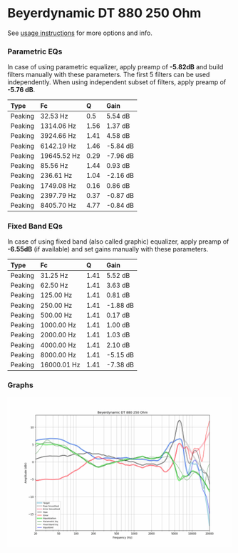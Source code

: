 # Beyerdynamic DT 880 250 Ohm
See [usage instructions](https://github.com/jaakkopasanen/AutoEq#usage) for more options and info.

### Parametric EQs
In case of using parametric equalizer, apply preamp of **-5.82dB** and build filters manually
with these parameters. The first 5 filters can be used independently.
When using independent subset of filters, apply preamp of **-5.76 dB**.

| Type    | Fc          |    Q | Gain     |
|:--------|:------------|:-----|:---------|
| Peaking | 32.53 Hz    | 0.5  | 5.54 dB  |
| Peaking | 1314.06 Hz  | 1.56 | 1.37 dB  |
| Peaking | 3924.66 Hz  | 1.41 | 4.58 dB  |
| Peaking | 6142.19 Hz  | 1.46 | -5.84 dB |
| Peaking | 19645.52 Hz | 0.29 | -7.96 dB |
| Peaking | 85.56 Hz    | 1.44 | 0.93 dB  |
| Peaking | 236.61 Hz   | 1.04 | -2.16 dB |
| Peaking | 1749.08 Hz  | 0.16 | 0.86 dB  |
| Peaking | 2397.79 Hz  | 0.37 | -0.87 dB |
| Peaking | 8405.70 Hz  | 4.77 | -0.84 dB |

### Fixed Band EQs
In case of using fixed band (also called graphic) equalizer, apply preamp of **-6.55dB**
(if available) and set gains manually with these parameters.

| Type    | Fc          |    Q | Gain     |
|:--------|:------------|:-----|:---------|
| Peaking | 31.25 Hz    | 1.41 | 5.52 dB  |
| Peaking | 62.50 Hz    | 1.41 | 3.63 dB  |
| Peaking | 125.00 Hz   | 1.41 | 0.81 dB  |
| Peaking | 250.00 Hz   | 1.41 | -1.88 dB |
| Peaking | 500.00 Hz   | 1.41 | 0.17 dB  |
| Peaking | 1000.00 Hz  | 1.41 | 1.00 dB  |
| Peaking | 2000.00 Hz  | 1.41 | 1.03 dB  |
| Peaking | 4000.00 Hz  | 1.41 | 2.10 dB  |
| Peaking | 8000.00 Hz  | 1.41 | -5.15 dB |
| Peaking | 16000.01 Hz | 1.41 | -7.38 dB |

### Graphs
![](./Beyerdynamic%20DT%20880%20250%20Ohm.png)